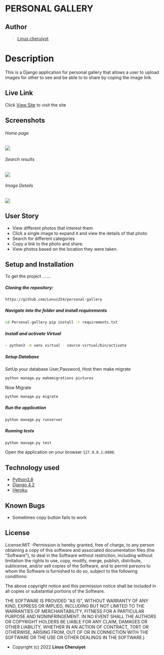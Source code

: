 # PERSONAL GALLERY 
## Author  
  
>[Linus cheruiyot](https://github.com/Lenus254)  
  
# Description  
This is a Django application for personal gallery that allows a user to upload images for other to see and be able to to share by coping the image link.
  
##  Live Link  
 Click [View Site](https://lenisgallery.herokuapp.com/)  to visit the site
  
## Screenshots 
###### Home page
 
<img src="media/images/home.png">
 
 ###### Search results
 <img src="media/images/search.png" >

 ###### Image Details 
 <img src="media/images/image_details.png">
 
## User Story  
  
* View different photos that interest them  
* Click a single image to expand it and view the details of that photo  
* Search for different categories   
* Copy a link to the photo and share.  
* View photos based on the location they were taken.  
  

  
## Setup and Installation  
To get the project .......  
  
##### Cloning the repository:  
 ```
 https://github.com/Lenus254/personal-gallery
```
##### Navigate into the folder and install requirements  
 ```bash 
cd Personal-gallery pip install -r requirements.txt 
```
##### Install and activate Virtual  
 ```bash 
- python3 -m venv virtual - source virtual/bin/activate  
```  

 ##### Setup Database  
  SetUp your database User,Password, Host then make migrate  
 ```bash 
python manage.py makemigrations pictures 
 ``` 
 Now Migrate  
 ```bash 
 python manage.py migrate 
```
##### Run the application  
 ```bash 
 python manage.py runserver 
``` 

##### Running tests 
 ```bash 
 python manage.py test 
```
Open the application on your browser `127.0.0.1:8000`.  
  
  
## Technology used  
  
* [Python3.8](https://www.python.org/)  
* [Django 4.2](https://docs.djangoproject.com/)  
* [Heroku](https://heroku.com)  
  
  
## Known Bugs  
* Sometimes copy button fails to work 
  

  
## License 
License:MIT
-Permission is hereby granted, free of charge, to any person obtaining a copy of this software and associated documentation files (the "Software"), to deal in the Software without restriction, including without limitation the rights to use, copy, modify, merge, publish, distribute, sublicense, and/or sell copies of the Software, and to permit persons to whom the Software is furnished to do so, subject to the following conditions:

The above copyright notice and this permission notice shall be included in all copies or substantial portions of the Software.

THE SOFTWARE IS PROVIDED "AS IS", WITHOUT WARRANTY OF ANY KIND, EXPRESS OR IMPLIED, INCLUDING BUT NOT LIMITED TO THE WARRANTIES OF MERCHANTABILITY, FITNESS FOR A PARTICULAR PURPOSE AND NONINFRINGEMENT. IN NO EVENT SHALL THE AUTHORS OR COPYRIGHT HOLDERS BE LIABLE FOR ANY CLAIM, DAMAGES OR OTHER LIABILITY, WHETHER IN AN ACTION OF CONTRACT, TORT OR OTHERWISE, ARISING FROM, OUT OF OR IN CONNECTION WITH THE SOFTWARE OR THE USE OR OTHER DEALINGS IN THE SOFTWARE.)  
* Copyright (c) 2022 **Linus Cheruiyot**